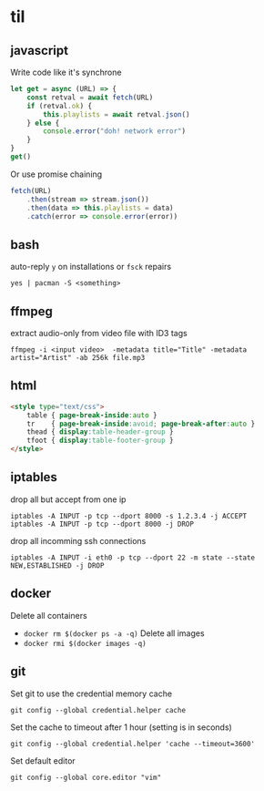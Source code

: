 # til

## javascript

Write code like it's synchrone

```javascript
let get = async (URL) => {
    const retval = await fetch(URL)
    if (retval.ok) {
        this.playlists = await retval.json()
    } else {
        console.error("doh! network error")
    }
}
get()
```

Or use promise chaining

```javascript
fetch(URL)
    .then(stream => stream.json())
    .then(data => this.playlists = data)
    .catch(error => console.error(error))
```
				
## bash

auto-reply `y` on installations or `fsck` repairs

    yes | pacman -S <something>

## ffmpeg

extract audio-only from video file with ID3 tags

    ffmpeg -i <input video>  -metadata title="Title" -metadata artist="Artist" -ab 256k file.mp3

## html

```html
<style type="text/css">
    table { page-break-inside:auto }
    tr    { page-break-inside:avoid; page-break-after:auto }
    thead { display:table-header-group }
    tfoot { display:table-footer-group }
</style>
```

## iptables

drop all but accept from one ip

    iptables -A INPUT -p tcp --dport 8000 -s 1.2.3.4 -j ACCEPT
    iptables -A INPUT -p tcp --dport 8000 -j DROP

drop all incomming ssh connections

    iptables -A INPUT -i eth0 -p tcp --dport 22 -m state --state NEW,ESTABLISHED -j DROP


## docker

Delete all containers
  * `docker rm $(docker ps -a -q)`
Delete all images
  * `docker rmi $(docker images -q)`

## git

Set git to use the credential memory cache

    git config --global credential.helper cache

Set the cache to timeout after 1 hour (setting is in seconds)

    git config --global credential.helper 'cache --timeout=3600'

Set default editor

    git config --global core.editor "vim"